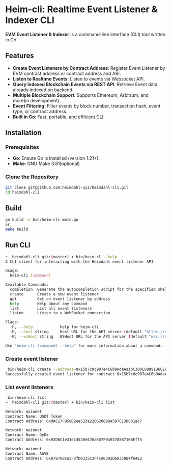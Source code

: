 # Heim-cli:  Realtime Event Listener & Indexer CLI

**EVM Event Listener & Indexer**
is a command-line interface (CLI) tool written in Go.

## Features

- **Create Event Listeners by Contract Address**: Register Event Listener by EVM contract address or contract address and ABI.
- **Listen to Realtime Events**: Listen to events via Websocket API.
- **Query Indexed Blockchain Events via REST API**: Retrieve Event data already indexed on backend.
- **Multiple Blockchain Support**: Supports Ethereum, Arbitrum, and more(in development).
- **Event Filtering**: Filter events by block number, transaction hash, event type, or contract address.
- **Built in Go**: Fast, portable, and efficient CLI.

## Installation

### Prerequisites

- **Go**: Ensure Go is installed (version 1.21+).
- **Make**: GNU Make 3.81(optional)

### Clone the Repository

```bash
git clone git@github.com:heimdahl-xyz/heimdahl-cli.git
cd heimdahl-cli
```
## Build

```bash
go build -o bin/heim-cli main.go
or
make build 
```

## Run CLI
```bash
➜  heimdahl-cli git:(master) ✗ bin/heim-cl --help
A CLI client for interacting with the Heimdahl event listener API

Usage:
  heim-cli [command]

Available Commands:
  completion  Generate the autocompletion script for the specified shell
  create      Create a new event listener
  get         Get an event listener by address
  help        Help about any command
  list        List all event listeners
  listen      Listen to a WebSocket connection

Flags:
  -h, --help            help for heim-cli
  -H, --host string     Host URL for the API server (default "https://api.heimdahl.xyz")
  -W, --wsHost string   WSHost URL for the API server (default "wss://api.heimdahl.xyz")

Use "heim-cli [command] --help" for more information about a command.
```

### Create event listener
```bash
 bin/heim-cli create --address=0x15b7c0c907e4C6b9AdaAaabC300C08991D6CEA05 --name="GEL Token" --network="mainnet" --chain="ethereum"
Successfully created event listener for contract 0x15b7c0c907e4C6b9AdaAaabC300C08991D6CEA05%
```

### List event listeners
```bash
 bin/heim-cli list
➜  heimdahl-cli git:(master) ✗ bin/heim-cli list

Network: mainnet
Contract Name: USDT Token
Contract Address: 0xdAC17F958D2ee523a2206206994597C13D831ec7

Network: mainnet
Contract Name: DyDx
Contract Address: 0x92D6C1e31e14520e676a687F0a93788B716BEff5

Network: mainnet
Contract Name: AAVE
Contract Address: 0x87870Bca3F3fD6335C3F4ce8392D69350B4fA4E2
```

